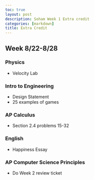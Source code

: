 ```yaml
---
toc: true
layout: post
description: Soham Week 1 Extra credit
categories: [markdown]
title: Extra Credit
---
```


## Week 8/22-8/28

### Physics
- Velocity Lab

### Intro to Engineering
- Design Statement
- 25 examples of games

### AP Calculus
- Section 2.4 problems 15-32

### English
- Happiness Essay

### AP Computer Science Principles
- Do Week 2 review ticket
